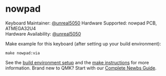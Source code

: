 # nowpad


Keyboard Maintainer: [@unreal5050](https://twitter.com/unreal5050)
Hardware Supported: nowpad PCB, ATMEGA32U4  
Hardware Availability: [@unreal5050](https://twitter.com/unreal5050)

Make example for this keyboard (after setting up your build environment):

    make nowpad:via

See the [build environment setup](https://docs.qmk.fm/#/getting_started_build_tools) and the [make instructions](https://docs.qmk.fm/#/getting_started_make_guide) for more information. Brand new to QMK? Start with our [Complete Newbs Guide](https://docs.qmk.fm/#/newbs).
